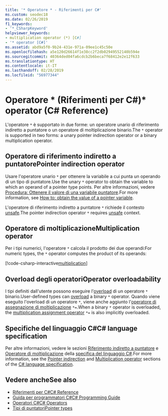 ```yaml
---
title: '* Operatore * - Riferimenti per C#'
ms.custom: seodec18
ms.date: 02/26/2019
f1_keywords:
- '*_CSharpKeyword'
helpviewer_keywords:
- multiplication operator (*) [C#]
- '* operator [C#]'
ms.assetid: abd9a5f0-9b24-431e-971a-09ee1c45c50e
ms.openlocfilehash: a5e120d26614f1e38cc2f2db02949552140b594e
ms.sourcegitcommit: 40364ded04fa6cdcb2b6beca7f68412e2e12f633
ms.translationtype: HT
ms.contentlocale: it-IT
ms.lasthandoff: 02/28/2019
ms.locfileid: "56977344"
---
```

# <a name="-operator-c-reference"></a><span data-ttu-id="54f1a-102">Operatore \* (Riferimenti per C#)</span><span class="sxs-lookup"><span data-stu-id="54f1a-102">\* operator (C# Reference)</span></span>

<span data-ttu-id="54f1a-103">L'operatore `*` è supportato in due forme: un operatore unario di riferimento indiretto a puntatore o un operatore di moltiplicazione binario.</span><span class="sxs-lookup"><span data-stu-id="54f1a-103">The `*` operator is supported in two forms: a unary pointer indirection operator or a binary multiplication operator.</span></span>

## <a name="pointer-indirection-operator"></a><span data-ttu-id="54f1a-104">Operatore di riferimento indiretto a puntatore</span><span class="sxs-lookup"><span data-stu-id="54f1a-104">Pointer indirection operator</span></span>

<span data-ttu-id="54f1a-105">Usare l'operatore unario `*` per ottenere la variabile a cui punta un operando di un tipo di puntatore.</span><span class="sxs-lookup"><span data-stu-id="54f1a-105">Use the unary `*` operator to obtain the variable to which an operand of a pointer type points.</span></span> <span data-ttu-id="54f1a-106">Per altre informazioni, vedere [Procedura: Ottenere il valore di una variabile puntatore](../../programming-guide/unsafe-code-pointers/how-to-obtain-the-value-of-a-pointer-variable.md).</span><span class="sxs-lookup"><span data-stu-id="54f1a-106">For more information, see [How to: obtain the value of a pointer variable](../../programming-guide/unsafe-code-pointers/how-to-obtain-the-value-of-a-pointer-variable.md).</span></span>

<span data-ttu-id="54f1a-107">L'operatore di riferimento indiretto a puntatore `*` richiede il contesto [unsafe](../keywords/unsafe.md).</span><span class="sxs-lookup"><span data-stu-id="54f1a-107">The pointer indirection operator `*` requires [unsafe](../keywords/unsafe.md) context.</span></span>

## <a name="multiplication-operator"></a><span data-ttu-id="54f1a-108">Operatore di moltiplicazione</span><span class="sxs-lookup"><span data-stu-id="54f1a-108">Multiplication operator</span></span>

<span data-ttu-id="54f1a-109">Per i tipi numerici, l'operatore `*` calcola il prodotto dei due operandi:</span><span class="sxs-lookup"><span data-stu-id="54f1a-109">For numeric types, the `*` operator computes the product of its operands:</span></span>

[!code-csharp-interactive[multiplication](~/samples/snippets/csharp/language-reference/operators/MultiplicationExamples.cs#Multiply)]

## <a name="operator-overloadability"></a><span data-ttu-id="54f1a-110">Overload degli operatori</span><span class="sxs-lookup"><span data-stu-id="54f1a-110">Operator overloadability</span></span>

<span data-ttu-id="54f1a-111">I tipi definiti dall'utente possono eseguire l'[overload](../keywords/operator.md) di un operatore `*` binario.</span><span class="sxs-lookup"><span data-stu-id="54f1a-111">User-defined types can [overload](../keywords/operator.md) a binary `*` operator.</span></span> <span data-ttu-id="54f1a-112">Quando viene eseguito l'overload di un operatore `*`, viene anche aggiunto l'[operatore di assegnazione di moltiplicazione](multiplication-assignment-operator.md) `*=`.</span><span class="sxs-lookup"><span data-stu-id="54f1a-112">When a binary `*` operator is overloaded, the [multiplication assignment operator](multiplication-assignment-operator.md) `*=` is also implicitly overloaded.</span></span>

## <a name="c-language-specification"></a><span data-ttu-id="54f1a-113">Specifiche del linguaggio C#</span><span class="sxs-lookup"><span data-stu-id="54f1a-113">C# language specification</span></span>

<span data-ttu-id="54f1a-114">Per altre informazioni, vedere le sezioni [Riferimento indiretto a puntatore](~/_csharplang/spec/unsafe-code.md#pointer-indirection) e [Operatore di moltiplicazione](~/_csharplang/spec/expressions.md#multiplication-operator) della [specifica del linguaggio C#](../language-specification/index.md).</span><span class="sxs-lookup"><span data-stu-id="54f1a-114">For more information, see the [Pointer indirection](~/_csharplang/spec/unsafe-code.md#pointer-indirection) and [Multiplication operator](~/_csharplang/spec/expressions.md#multiplication-operator) sections of the [C# language specification](../language-specification/index.md).</span></span>

## <a name="see-also"></a><span data-ttu-id="54f1a-115">Vedere anche</span><span class="sxs-lookup"><span data-stu-id="54f1a-115">See also</span></span>

- [<span data-ttu-id="54f1a-116">Riferimenti per C#</span><span class="sxs-lookup"><span data-stu-id="54f1a-116">C# Reference</span></span>](../index.md)
- [<span data-ttu-id="54f1a-117">Guida per programmatori C#</span><span class="sxs-lookup"><span data-stu-id="54f1a-117">C# Programming Guide</span></span>](../../programming-guide/index.md)
- [<span data-ttu-id="54f1a-118">Operatori C#</span><span class="sxs-lookup"><span data-stu-id="54f1a-118">C# Operators</span></span>](index.md)
- [<span data-ttu-id="54f1a-119">Tipi di puntatori</span><span class="sxs-lookup"><span data-stu-id="54f1a-119">Pointer types</span></span>](../../programming-guide/unsafe-code-pointers/pointer-types.md)
